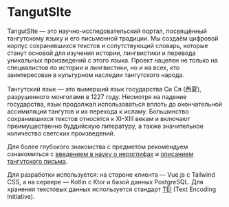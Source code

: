 # TangutSIte
TangutSIte — это научно-исследовательский портал, посвящённый тангутскому языку и его письменной традиции. Мы создаём цифровой корпус сохранившихся текстов и сопутствующий словарь, которые станут основой для изучения истории, лингвистики и перевода уникальных произведений с этого языка. Проект нацелен не только на специалистов по истории и лингвистики, но и на всех, кто заинтересован в культурном наследии тангутского народа.

Тангутский язык — это вымерший язык государства Си Ся (西夏), разрушенного монголами в 1227 году. Несмотря на падение государства, язык продолжал использоваться вплоть до окончательной ассимиляции тангутов и их перехода к исламу. Большинство сохранившихся текстов относятся к XI–XIII векам и включают преимущественно буддийскую литературу, а также значительное количество светских произведений.

Для более глубокого знакомства с предметом рекомендуем ознакомиться с [введением в науку о иероглифах](https://vk.com/@randomkj-etymol) и [описанием тангутского письма](https://vk.com/@trhim-tangut-script).

Для разработки используется: на стороне клиента — Vue.js с Tailwind CSS, а на сервере — Kotlin с Ktor и базой данных PostgreSQL. Для хранения текстовых данных используется стандарт [TEI](https://tei-c.org/) (Text Encoding Initiative).
